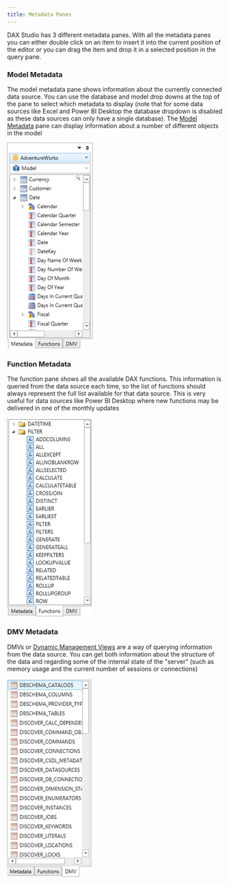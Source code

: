 ```yaml
---
title: Metadata Panes
---
```


DAX Studio has 3 different metadata panes. With all the metadata panes you can either double click on an item to insert it into the current position of the editor or you can drag the item and drop it in a selected position in the query pane.

### Model Metadata
The model metadata pane shows information about the currently connected data source. You can use the database and model drop downs at the top of the pane to select which metadata to display (note that for some data sources like Excel and Power BI Desktop the database dropdown is disabled as these data sources can only have a single database). The [Model Metadata](/docs/features/model-metadata) pane can display information about a number of different objects in the model

![](Metadata-Panes_ModelMetadata.png)

### Function Metadata
The function pane shows all the available DAX functions. This information is queried from the data source each time, so the list of functions should always represent the full list available for that data source. This is very useful for data sources like Power BI Desktop where new functions may be delivered in one of the monthly updates  

![](Metadata-Panes_FunctionMetadata.png)

### DMV Metadata
DMVs or [Dynamic Management Views](../dmv-list) are a way of querying information from the data source. You can get both information about the structure of the data and regarding some of the internal state of the "server" (such as memory usage and the current number of sessions or connections)

![](Metadata-Panes_DMVs.png)